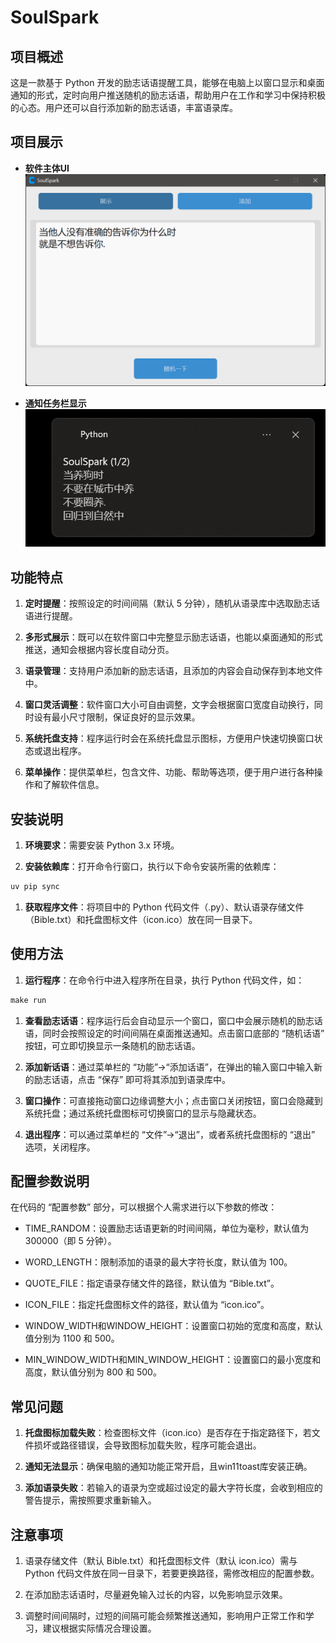 # SoulSpark

## 项目概述

这是一款基于 Python 开发的励志话语提醒工具，能够在电脑上以窗口显示和桌面通知的形式，定时向用户推送随机的励志话语，帮助用户在工作和学习中保持积极的心态。用户还可以自行添加新的励志话语，丰富语录库。

## 项目展示

- **软件主体UI**
![软件主体UI](assets/软件主体UI.png)

- **通知任务栏显示**
![通知任务栏显示](assets/通知任务栏显示.png)

## 功能特点

1. **定时提醒**：按照设定的时间间隔（默认 5 分钟），随机从语录库中选取励志话语进行提醒。

1. **多形式展示**：既可以在软件窗口中完整显示励志话语，也能以桌面通知的形式推送，通知会根据内容长度自动分页。

1. **语录管理**：支持用户添加新的励志话语，且添加的内容会自动保存到本地文件中。

1. **窗口灵活调整**：软件窗口大小可自由调整，文字会根据窗口宽度自动换行，同时设有最小尺寸限制，保证良好的显示效果。

1. **系统托盘支持**：程序运行时会在系统托盘显示图标，方便用户快速切换窗口状态或退出程序。

1. **菜单操作**：提供菜单栏，包含文件、功能、帮助等选项，便于用户进行各种操作和了解软件信息。

## 安装说明

1. **环境要求**：需要安装 Python 3.x 环境。

1. **安装依赖库**：打开命令行窗口，执行以下命令安装所需的依赖库：

``` powershell
uv pip sync
```

1. **获取程序文件**：将项目中的 Python 代码文件（.py）、默认语录存储文件（Bible.txt）和托盘图标文件（icon.ico）放在同一目录下。

## 使用方法

1. **运行程序**：在命令行中进入程序所在目录，执行 Python 代码文件，如：

``` powershell
make run
```

1. **查看励志话语**：程序运行后会自动显示一个窗口，窗口中会展示随机的励志话语，同时会按照设定的时间间隔在桌面推送通知。点击窗口底部的 “随机话语” 按钮，可立即切换显示一条随机的励志话语。

1. **添加新话语**：通过菜单栏的 “功能”->“添加话语”，在弹出的输入窗口中输入新的励志话语，点击 “保存” 即可将其添加到语录库中。

1. **窗口操作**：可直接拖动窗口边缘调整大小；点击窗口关闭按钮，窗口会隐藏到系统托盘；通过系统托盘图标可切换窗口的显示与隐藏状态。

1. **退出程序**：可以通过菜单栏的 “文件”->“退出”，或者系统托盘图标的 “退出” 选项，关闭程序。

## 配置参数说明

在代码的 “配置参数” 部分，可以根据个人需求进行以下参数的修改：

- TIME_RANDOM：设置励志话语更新的时间间隔，单位为毫秒，默认值为 300000（即 5 分钟）。

- WORD_LENGTH：限制添加的语录的最大字符长度，默认值为 100。

- QUOTE_FILE：指定语录存储文件的路径，默认值为 “Bible.txt”。

- ICON_FILE：指定托盘图标文件的路径，默认值为 “icon.ico”。

- WINDOW_WIDTH和WINDOW_HEIGHT：设置窗口初始的宽度和高度，默认值分别为 1100 和 500。

- MIN_WINDOW_WIDTH和MIN_WINDOW_HEIGHT：设置窗口的最小宽度和高度，默认值分别为 800 和 500。

## 常见问题

1. **托盘图标加载失败**：检查图标文件（icon.ico）是否存在于指定路径下，若文件损坏或路径错误，会导致图标加载失败，程序可能会退出。

1. **通知无法显示**：确保电脑的通知功能正常开启，且win11toast库安装正确。

1. **添加语录失败**：若输入的语录为空或超过设定的最大字符长度，会收到相应的警告提示，需按照要求重新输入。

## 注意事项

1. 语录存储文件（默认 Bible.txt）和托盘图标文件（默认 icon.ico）需与 Python 代码文件放在同一目录下，若要更换路径，需修改相应的配置参数。

1. 在添加励志话语时，尽量避免输入过长的内容，以免影响显示效果。

1. 调整时间间隔时，过短的间隔可能会频繁推送通知，影响用户正常工作和学习，建议根据实际情况合理设置。
